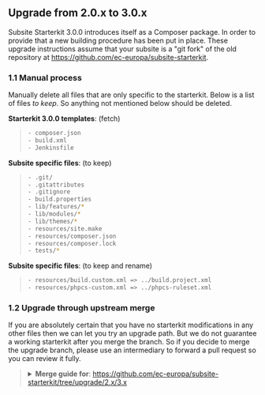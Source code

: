 ## Upgrade from 2.0.x to 3.0.x
   
Subsite Starterkit 3.0.0 introduces itself as a Composer package. In order
to provide that a new building procedure has been put in place. These
upgrade instructions assume that your subsite is a "git fork" of the old
repository at https://github.com/ec-europa/subsite-starterkit.

### 1.1 Manual process
Manually delete all files that are only specific to the starterkit.
Below is a list of files *to keep*. So anything not mentioned below should
be deleted.

<b>Starterkit 3.0.0 templates</b>: (fetch)
> 
>```bash
>- composer.json
>- build.xml
>- Jenkinsfile
>```

<b>Subsite specific files</b>: (to keep)
> 
>```bash
>- .git/
>- .gitattributes
>- .gitignore
>- build.properties
>- lib/features/*
>- lib/modules/*
>- lib/themes/*
>- resources/site.make
>- resources/composer.json
>- resources/composer.lock
>- tests/*
> ```

<b>Subsite specific files</b>: (to keep and rename)
> 
>```bash
>- resources/build.custom.xml => ../build.project.xml
>- resources/phpcs-custom.xml => ../phpcs-ruleset.xml
>```

### 1.2 Upgrade through upstream merge

If you are absolutely certain that you have no starterkit modifications in any other
files then we can let you try an upgrade path. But we do not guarantee a working
starterkit after you merge the branch. So if you decide to merge the upgrade branch,
please use an intermediary to forward a pull request so you can review it fully.

> <details><summary><b>Merge guide for</b>: <a href="https://github.com/ec-europa/subsite-starterkit/tree/upgrade/2.x/3.x">https://github.com/ec-europa/subsite-starterkit/tree/upgrade/2.x/3.x</a></summary><p>
> 
> ```
> $ git checkout -b intermediary
> $ git remote add starterkit https://github.com/ec-europa/subsite-starterkit.git
> $ git fetch starterkit
> $ git merge starterkit/upgrade
> ```
> 
> And last but not least we should remove the remote that has been replaced by the new
> Subsite Starterkit package in your composer.json. Then you are ready to update the
> new Subsite Starterkit for the first time.
> ```
> $ git remote rm starterkit
> $ composer update
> ```
> </p></details>
